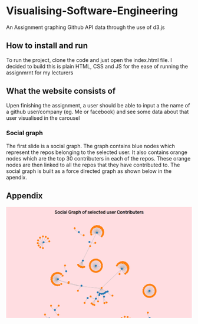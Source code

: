 # Visualising-Software-Engineering
An Assignment graphing Github API data through the use of d3.js

## How to install and run
To run the project, clone the code and just open the index.html file.
I decided to build this is plain HTML, CSS and JS for the ease of running the assignmrnt for my lecturers

## What the website consists of
Upen finishing the assignment, a user should be able to input a the name of a github user/company (eg. Me or facebook) and see some data about that user visualised in the carousel

### Social graph
The first slide is a social graph. The graph contains blue nodes which represent the repos belonging to the selected user. It also contains orange nodes which are the top 30 contributers in each of the repos. These orange nodes are then linked to all the repos that they have contributed to. The social graph is built as a force directed graph as shown below in the apendix.


## Appendix

![Social Graph](/assets/social%20graph2.png?raw=true "Title")
